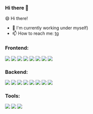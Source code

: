 ### Hi there 👋

<!--
**okb3wok/okb3wok** is a ✨ _special_ ✨ repository because its `README.md` (this file) appears on your GitHub profile.

Here are some ideas to get you started:

- 🔭 I’m currently working on ...
- 🌱 I’m currently learning ...
- 👯 I’m looking to collaborate on ...
- 🤔 I’m looking for help with ...
- 💬 Ask me about ...

- 😄 Pronouns: ...
- ⚡ Fun fact: ...
-->

 
😄 Hi there!

- 🔭 I'm currently working under myself)
- 📫 How to reach me: [tg](https://t.me/ra3wok)

### Frontend:
![](https://img.shields.io/badge/JavaScript-informational?style=flat-square&logo=javascript)
![](https://img.shields.io/badge/HTML-informational?style=flat-square&logo=html5)
![](https://img.shields.io/badge/CSS-informational?style=flat-square&logo=css3)
![](https://img.shields.io/badge/React-informational?style=flat-square&logo=react)
![](https://img.shields.io/badge/Webpack-informational?style=flat-square&logo=webpack)
![](https://img.shields.io/badge/Node.js-informational?style=flat-square&logo=node.js&logoColor=ffffff&color=3c873a)
![](https://img.shields.io/badge/Bootstrap-informational?style=flat-square&logo=bootstrap&color=eeeeee)
![](https://img.shields.io/badge/vue-informational?style=flat-square&logo=vue.js&logoColor=ffffff&color=3cc710)


### Backend:

![](https://img.shields.io/badge/php-informational?style=flat-square&logo=php&color=eeeeee)
![](https://img.shields.io/badge/Django-informational?style=flat-square&logo=Django&color=0c4b33)
![](https://img.shields.io/badge/Python-informational?style=flat-square&logo=Python&color=1d405d)
![](https://img.shields.io/badge/Node.js-informational?style=flat-square&logo=node.js)
![](https://img.shields.io/badge/Express-informational?style=flat-square&logo=Express&color=555544)
![](https://img.shields.io/badge/doctrine-informational?style=flat-square&logo=doctrine&color=0000ee)
![](https://img.shields.io/badge/redis-informational?style=flat-square&logo=redis)
![](https://img.shields.io/badge/docker-informational?style=flat-square&logo=docker)



### Tools:

![](https://img.shields.io/badge/phpstorm-informational?style=flat-square&logo=phpstorm)
![](https://img.shields.io/badge/pycharm-informational?style=flat-square&logo=pycharm&color=1d405d)
![](https://img.shields.io/badge/codeium-informational?style=flat-square&logo=codeium&color=9d9d9d)
